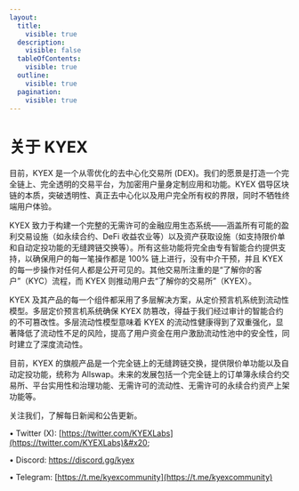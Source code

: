 ```yaml
---
layout:
  title:
    visible: true
  description:
    visible: false
  tableOfContents:
    visible: true
  outline:
    visible: true
  pagination:
    visible: true
---
```


# 关于 KYEX

目前，KYEX 是一个从零优化的去中心化交易所 (DEX)。我们的愿景是打造一个完全链上、完全透明的交易平台，为加密用户量身定制应用和功能。KYEX 倡导区块链的本质，突破透明性、真正去中心化以及用户完全所有权的界限，同时不牺牲终端用户体验。

KYEX 致力于构建一个完整的无需许可的金融应用生态系统——涵盖所有可能的盈利交易设施（如永续合约、DeFi 收益农业等）以及资产获取设施（如支持限价单和自动定投功能的无缝跨链交换等）。所有这些功能将完全由专有智能合约提供支持，以确保用户的每一笔操作都是 100% 链上进行，没有中介干预，并且 KYEX 的每一步操作对任何人都是公开可见的。其他交易所注重的是“了解你的客户”（KYC）流程，而 KYEX 则推动用户去“了解你的交易所”（KYEX）。

KYEX 及其产品的每一个组件都采用了多层解决方案，从定价预言机系统到流动性模型。多层定价预言机系统确保 KYEX 防篡改，得益于我们经过审计的智能合约的不可篡改性。多层流动性模型意味着 KYEX 的流动性健康得到了双重强化，显著降低了流动性不足的风险，提高了用户资金在用户激励流动性池中的安全性，同时建立了深度流动性。

目前，KYEX 的旗舰产品是一个完全链上的无缝跨链交换，提供限价单功能以及自动定投功能，统称为 Allswap。未来的发展包括一个完全链上的订单簿永续合约交易所、平台实用性和治理功能、无需许可的流动性、无需许可的永续合约资产上架功能等。



关注我们，了解每日新闻和公告更新。&#x20;

• Twitter (X): [https://twitter.com/KYEXLabs](https://twitter.com/KYEXLabs)&#x20;

• Discord: [https://discord.gg/kyex ](https://discord.gg/kyex)

• Telegram: [https://t.me/kyexcommunity](https://t.me/kyexcommunity)
